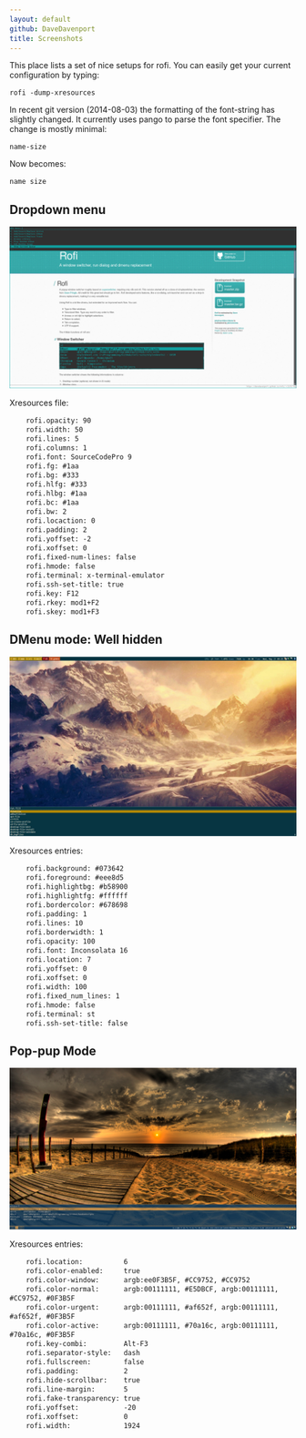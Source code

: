 ```yaml
---
layout: default
github: DaveDavenport
title: Screenshots
---
```



This place lists a set of nice setups for rofi.
You can easily get your current configuration by typing:

    rofi -dump-xresources

In recent git version (2014-08-03) the formatting of the font-string has slightly changed. It
currently uses pango to parse the font specifier. The change is mostly minimal:

```
name-size
```

Now becomes:

```
name size
```


## Dropdown menu

[ ![Rofi in dropdown menu mode](images/rofi/screenshots/dropdown.png)
](images/rofi/screenshots/dropdown.png)

Xresources file:

        rofi.opacity: 90
        rofi.width: 50
        rofi.lines: 5
        rofi.columns: 1
        rofi.font: SourceCodePro 9
        rofi.fg: #1aa
        rofi.bg: #333
        rofi.hlfg: #333
        rofi.hlbg: #1aa
        rofi.bc: #1aa
        rofi.bw: 2
        rofi.locaction: 0
        rofi.padding: 2
        rofi.yoffset: -2
        rofi.xoffset: 0
        rofi.fixed-num-lines: false
        rofi.hmode: false
        rofi.terminal: x-terminal-emulator
        rofi.ssh-set-title: true
        rofi.key: F12
        rofi.rkey: mod1+F2
        rofi.skey: mod1+F3

## DMenu mode: Well hidden

[ ![Rofi dmenu mode: Well Hidden](images/rofi/screenshots/dmenu_greg.jpg)
](images/rofi/screenshots/dmenu_greg.jpg)

Xresources entries:

        rofi.background: #073642
        rofi.foreground: #eee8d5
        rofi.highlightbg: #b58900
        rofi.highlightfg: #ffffff
        rofi.bordercolor: #678698
        rofi.padding: 1
        rofi.lines: 10
        rofi.borderwidth: 1
        rofi.opacity: 100
        rofi.font: Inconsolata 16
        rofi.location: 7
        rofi.yoffset: 0
        rofi.xoffset: 0
        rofi.width: 100
        rofi.fixed_num_lines: 1
        rofi.hmode: false
        rofi.terminal: st
        rofi.ssh-set-title: false



## Pop-pup Mode

[ ![Rofi pop-pup mode](images/rofi/screenshots/dropup.png)
](images/rofi/screenshots/dropup.png)

Xresources entries:

        rofi.location:          6
        rofi.color-enabled:     true
        rofi.color-window:      argb:ee0F3B5F, #CC9752, #CC9752
        rofi.color-normal:      argb:00111111, #E5DBCF, argb:00111111, #CC9752, #0F3B5F
        rofi.color-urgent:      argb:00111111, #af652f, argb:00111111, #af652f, #0F3B5F
        rofi.color-active:      argb:00111111, #70a16c, argb:00111111, #70a16c, #0F3B5F
        rofi.key-combi:         Alt-F3
        rofi.separator-style:   dash
        rofi.fullscreen:        false
        rofi.padding:           2
        rofi.hide-scrollbar:    true
        rofi.line-margin:       5
        rofi.fake-transparency: true
        rofi.yoffset:           -20
        rofi.xoffset:           0
        rofi.width:             1924
